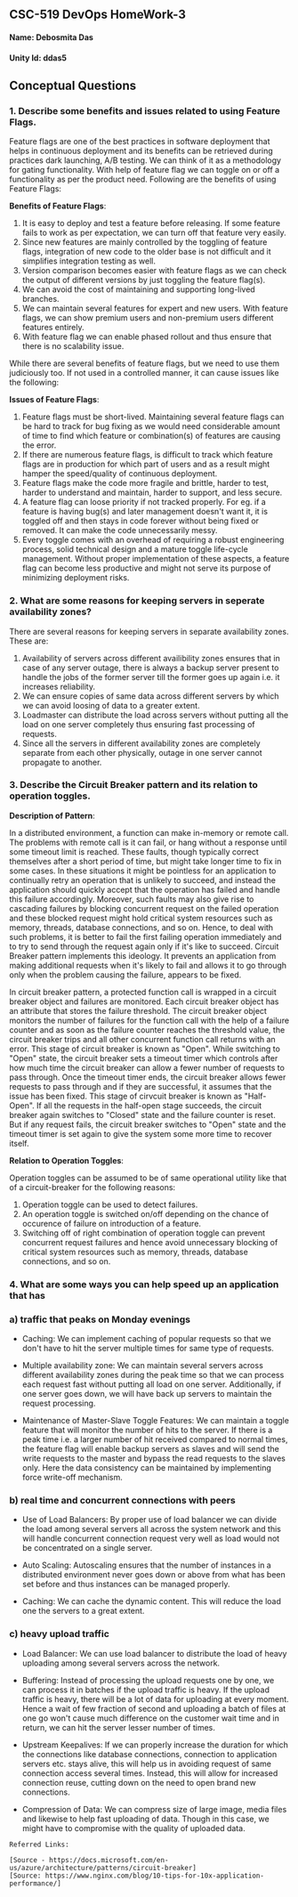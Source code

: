 ## CSC-519 DevOps HomeWork-3
#### Name:  Debosmita Das
#### Unity Id: ddas5

## Conceptual Questions

### 1. Describe some benefits and issues related to using Feature Flags.

Feature flags are one of the best practices in software deployment that helps in continuous deployment and its benefits can be retrieved during practices dark launching, A/B testing. We can think of it as a methodology for gating functionality. With help of feature flag we can toggle on or off a functionality as per the product need. Following are the benefits of using Feature Flags:

__Benefits of Feature Flags__:

1. It is easy to deploy and test a feature before releasing. If some feature fails to work as per expectation, we can turn off that feature very easily.
2. Since new features are mainly controlled by the toggling of feature flags, integration of new code to the older base is not difficult and it simplifies integration testing as well.
3. Version comparison becomes easier with feature flags as we can check the output of different versions by just toggling the feature flag(s).
4. We can avoid the cost of maintaining and supporting long-lived branches.
5. We can maintain several features for expert and new users. With feature flags, we can show premium users and non-premium users different features entirely.
6. With feature flag we can enable phased rollout and thus ensure that there is no scalability issue.

While there are several benefits of feature flags, but we need to use them judiciously too. If not used in a controlled manner, it can cause issues like the following:

__Issues of Feature Flags__:

1. Feature flags must be short-lived. Maintaining several feature flags can be hard to track for bug fixing as we would need considerable amount of time to find which feature or combination(s) of features are causing the error.
2. If there are numerous feature flags, is difficult to track which feature flags are in production for which part of users and as a result might hamper the speed/quality of continuous deployment.
3. Feature flags make the code more fragile and brittle, harder to test, harder to understand and maintain, harder to support, and less secure.
4. A feature flag can loose priority if not tracked properly. For eg. if a feature is having bug(s) and later management doesn't want it, it is toggled off and then stays in code forever without being fixed or removed. It can make the code unnecessarily messy.
5. Every toggle comes with an overhead of requiring a robust engineering process, solid technical design and a mature toggle life-cycle management. Without proper implementation of these aspects, a feature flag can become less productive and might not serve its purpose of minimizing deployment risks.


### 2. What are some reasons for keeping servers in seperate availability zones?

There are several reasons for keeping servers in separate availability zones. These are:
1. Availability of servers across different availibility zones ensures that in case of any server outage, there is always a backup server present to handle the jobs of the former server till the former goes up again i.e. it increases reliability.
2. We can ensure copies of same data across different servers by which we can avoid loosing of data to a greater extent.
3. Loadmaster can distribute the load across servers without putting all the load on one server completely thus ensuring fast processing of requests.
4. Since all the servers in different availability zones are completely separate from each other physically, outage in one server cannot propagate to another.


### 3. Describe the Circuit Breaker pattern and its relation to operation toggles.


__Description of Pattern__:

In a distributed environment, a function can make in-memory or remote call. The problems with remote call is it can fail, or hang without a response until some timeout limit is reached. These faults, though typically correct themselves after a short period of time, but might take longer time to fix in some cases.  In these situations it might be pointless for an application to continually retry an operation that is unlikely to succeed, and instead the application should quickly accept that the operation has failed and handle this failure accordingly. Moreover, such faults may also give rise to cascading failures by blocking concurrent request on the failed operation and these blocked request might hold critical system resources such as memory, threads, database connections, and so on. Hence, to deal with such problems, it is better to fail the first failing operation immediately and to try to send through the request again only if it's like to succeed. Circuit Breaker pattern implements this ideology. It prevents an application from making additional requests when it's likely to fail and allows it to go through only when the problem causing the failure, appears to be fixed.

In circuit breaker pattern, a protected function call is wrapped in a circuit breaker object and failures are monitored. Each circuit breaker object has an attribute that stores the failure threshold. The circuit breaker object monitors the number of failures for the function call with the help of a failure counter and as soon as the failure counter reaches the threshold value, the circuit breaker trips and all other concurrent function call returns with an error. This stage of circuit breaker is known as "Open". While switching to "Open" state, the circuit breaker sets a timeout timer which controls after how much time the circuit breaker can allow a fewer number of requests to pass through. Once the timeout timer ends, the circuit breaker allows fewer requests to pass through and if they are successful, it assumes that the issue has been fixed. This stage of cirvcuit breaker is known as "Half-Open". If all the requests in the half-open stage succeeds, the circuit breaker again switches to "Closed" state and the failure counter is reset. But if any request fails, the circuit breaker switches to "Open" state and the timeout timer is set again to give the system some more time to recover itself.


__Relation to Operation Toggles__:

Operation toggles can be assumed to be of same operational utility like that of a circuit-breaker for the following reasons:

1. Operation toggle can be used to detect failures.
2. An operation toggle is switched on/off depending on the chance of occurence of failure on introduction of a feature.
3. Switching off of right combination of operation toggle can prevent concurrent request failures and hence avoid unnecessary blocking of critical system resources such as memory, threads, database connections, and so on.


### 4. What are some ways you can help speed up an application that has

### a) traffic that peaks on Monday evenings
* Caching: We can implement caching of popular requests so that we don't have to hit the server multiple times for same type of requests.

* Multiple availability zone: We can maintain several servers across different availability zones during the peak time so that we can process each request fast without putting all load on one server. Additionally, if one server goes down, we will have back up servers to maintain the request processing.

* Maintenance of Master-Slave Toggle Features: We can maintain a toggle feature that will monitor the number of hits to the server. If there is a peak time i.e. a larger number of hit received compared to normal times, the feature flag will enable backup servers as slaves and will send the write requests to the master and bypass the read requests to the slaves only. Here the data consistency can be maintained by implementing force write-off mechanism.

### b) real time and concurrent connections with peers
* Use of Load Balancers: By proper use of load balancer we can divide the load among several servers all across the system network and this will handle concurrent connection request very well as load would not be concentrated on a single server.

* Auto Scaling: Autoscaling ensures that the number of instances in a distributed environment never goes down or above from what has been set before and thus instances can be managed properly.

* Caching: We can cache the dynamic content. This will reduce the load one the servers to a great extent.


### c) heavy upload traffic
* Load Balancer: We can use load balancer to distribute the load of heavy uploading among several servers across the network.

* Buffering: Instead of processing the upload requests one by one, we can process it in batches if the upload traffic is heavy. If the upload traffic is heavy, there will be a lot of data for uploading at every moment. Hence a wait of few fraction of second and uploading a batch of files at one go won't cause much difference on the customer wait time and in return, we can hit the server lesser number of times.

* Upstream Keepalives: If we can properly increase the duration for which the connections like database connections, connection to application servers etc. stays alive, this will help us in avoiding request of same connection access several times. Instead, this will allow for increased connection reuse, cutting down on the need to open brand new connections.

* Compression of Data: We can compress size of large image, media files and likewise to help fast uploading of data. Though in this case, we might have to compromise with the quality of uploaded data.

```
Referred Links:

[Source - https://docs.microsoft.com/en-us/azure/architecture/patterns/circuit-breaker]
[Source: https://www.nginx.com/blog/10-tips-for-10x-application-performance/]
```
